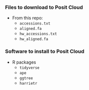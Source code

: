 ### Files to download to Posit Cloud

* From this repo:
	* `accessions.txt`
	* `aligned.fa`
	* `hw_accessions.txt`
	* `hw_aligned.fa`


### Software to install to Posit Cloud

* R packages
	* `tidyverse`
	* `ape`
	* `ggtree`
	* `harrietr`